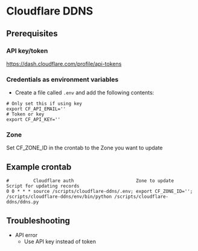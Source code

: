 # Cloudflare DDNS
## Prerequisites
### API key/token
https://dash.cloudflare.com/profile/api-tokens
### Credentials as environment variables
* Create a file called `.env` and add the following contents:
```
# Only set this if using key
export CF_API_EMAIL=''
# Token or key
export CF_API_KEY=''
```
### Zone
Set CF_ZONE_ID in the crontab to the Zone you want to update
## Example crontab
```
#         Cloudflare auth                       Zone to update        Script for updating records
0 0 * * * source /scripts/cloudflare-ddns/.env; export CF_ZONE_ID=''; /scripts/cloudflare-ddns/env/bin/python /scripts/cloudflare-ddns/ddns.py
```
## Troubleshooting
* API error
  * Use API key instead of token
